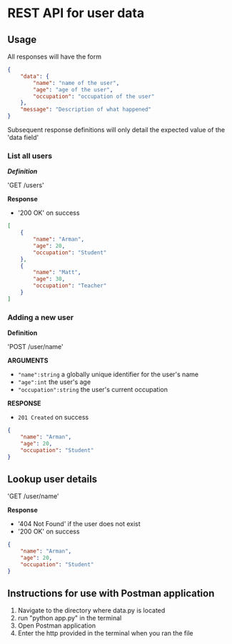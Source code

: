 # REST API for user data

## Usage 

All responses will have the form 

```json
{
	"data": {
		"name": "name of the user",
		"age": "age of the user",
		"occupation": "occupation of the user"
	},
	"message": "Description of what happened"
}
```

Subsequent response definitions will only detail the expected value of the 'data field'

### List all users 

***Definition***

'GET /users'

**Response**

- '200 OK' on success

```json
[
	{
        "name": "Arman",
        "age": 20,
        "occupation": "Student"
    },
    {
        "name": "Matt",
        "age": 30,
        "occupation": "Teacher"
    }
]
```

### Adding a new user 

**Definition**

'POST /user/name'

**ARGUMENTS**

- `"name":string` a globally unique identifier for the user's name
- `"age":int` the user's age
- `"occupation":string` the user's current occupation 

**RESPONSE**

- `201 Created`	on success

```json
{
    "name": "Arman",
    "age": 20,
    "occupation": "Student"
}
```

## Lookup user details 

'GET /user/name'

**Response**

- '404 Not Found' if the user does not exist
- '200 OK' on success

```json
{
    "name": "Arman",
    "age": 20,
    "occupation": "Student"
}
```

## Instructions for use with Postman application

1. Navigate to the directory where data.py is located
2. run "python app.py" in the terminal
3. Open Postman application
4. Enter the http provided in the terminal when you ran the file

